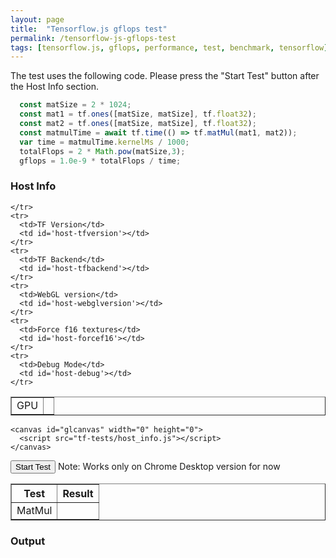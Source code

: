 ```yaml
---
layout: page
title:  "Tensorflow.js gflops test"
permalink: /tensorflow-js-gflops-test
tags: [tensorflow.js, gflops, performance, test, benchmark, tensorflow]
---
```


The test uses the following code. Please press the "Start Test" button after the Host Info section.

```javascript
  const matSize = 2 * 1024;
  const mat1 = tf.ones([matSize, matSize], tf.float32);
  const mat2 = tf.ones([matSize, matSize], tf.float32);
  const matmulTime = await tf.time(() => tf.matMul(mat1, mat2));
  var time = matmulTime.kernelMs / 1000;
  totalFlops = 2 * Math.pow(matSize,3);
  gflops = 1.0e-9 * totalFlops / time;
```

<!-- ===================================================  -->
<!-- Host Info                                            -->
<!-- ===================================================  -->
<h3> Host Info</h3>
<div id='div-hostinfo'>
  <table id='table-hostinfo' border='1' border-width='5px'>
    <tr>
      <td>GPU</td>
      <td id="host-gpu"></td>

    </tr>
    <tr>
      <td>TF Version</td>
      <td id='host-tfversion'></td>
    </tr>
    <tr>
      <td>TF Backend</td>
      <td id='host-tfbackend'></td>
    </tr>
    <tr>
      <td>WebGL version</td>
      <td id='host-webglversion'></td>
    </tr>
    <tr>
      <td>Force f16 textures</td>
      <td id='host-forcef16'></td>
    </tr>
    <tr>
      <td>Debug Mode</td>
      <td id='host-debug'></td>
    </tr>
  </table>


  
    <canvas id="glcanvas" width="0" height="0">
      <script src="tf-tests/host_info.js"></script>
    </canvas>
  </div>

  <button onclick="StartTest()">Start Test</button>
  Note: Works only on Chrome Desktop version for now

<!-- ===================================================  -->
<!-- Test Results                                          -->
<!-- ===================================================  -->
<div id='div-testresults'>
  <table id='table-hostinfo' border='1'>
    <tr>
      <th>Test</th>
      <th>Result</th>
    </tr>
    <tr>
      <td>MatMul</td>
      <td id="tr-matmul"></td>
    </tr>
  </table>


  <!-- ===================================================  -->
<!-- Output                                         -->
<!-- ===================================================  -->
<h3> Output</h3>


<texarea type="text" id='test-output'>



<script src="tf-tests/main.js"></script>
<script src="tf-tests/matmul.js"></script>
<script src="tf-tests/mnist.js"></script>



